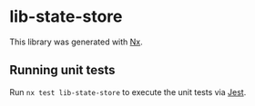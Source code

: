 # lib-state-store

This library was generated with [Nx](https://nx.dev).

## Running unit tests

Run `nx test lib-state-store` to execute the unit tests via [Jest](https://jestjs.io).
